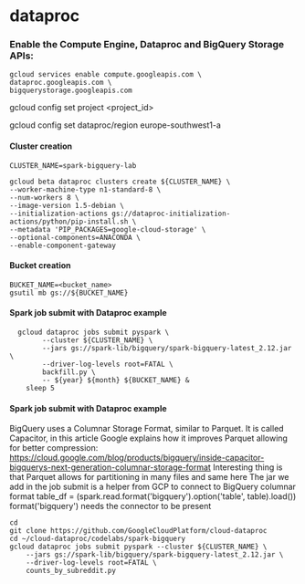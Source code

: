 # dataproc


### Enable the Compute Engine, Dataproc and BigQuery Storage APIs:

```
gcloud services enable compute.googleapis.com \
dataproc.googleapis.com \
bigquerystorage.googleapis.com
```


gcloud config set project <project_id>

gcloud config set dataproc/region europe-southwest1-a


#### Cluster creation

```shell
CLUSTER_NAME=spark-bigquery-lab

gcloud beta dataproc clusters create ${CLUSTER_NAME} \
--worker-machine-type n1-standard-8 \
--num-workers 8 \
--image-version 1.5-debian \
--initialization-actions gs://dataproc-initialization-actions/python/pip-install.sh \
--metadata 'PIP_PACKAGES=google-cloud-storage' \
--optional-components=ANACONDA \
--enable-component-gateway
```

#### Bucket creation

```shell
BUCKET_NAME=<bucket_name>
gsutil mb gs://${BUCKET_NAME}
```

#### Spark job submit with Dataproc example
```shell
  gcloud dataproc jobs submit pyspark \
        --cluster ${CLUSTER_NAME} \
        --jars gs://spark-lib/bigquery/spark-bigquery-latest_2.12.jar \
        --driver-log-levels root=FATAL \
        backfill.py \
        -- ${year} ${month} ${BUCKET_NAME} &
    sleep 5
```

#### Spark job submit with Dataproc example

BigQuery uses a Columnar Storage Format, similar to Parquet. It is called Capacitor, in this article Google explains how it improves Parquet allowing for better compression:
https://cloud.google.com/blog/products/bigquery/inside-capacitor-bigquerys-next-generation-columnar-storage-format
Interesting thing is that Parquet allows for partitioning in many files and same here
The jar we add in the job submit is a helper from GCP to connect to BigQuery columnar format
table_df = (spark.read.format('bigquery').option('table', table).load())
format('bigquery') needs the connector to be present

```shell
cd
git clone https://github.com/GoogleCloudPlatform/cloud-dataproc
cd ~/cloud-dataproc/codelabs/spark-bigquery
gcloud dataproc jobs submit pyspark --cluster ${CLUSTER_NAME} \
    --jars gs://spark-lib/bigquery/spark-bigquery-latest_2.12.jar \
    --driver-log-levels root=FATAL \
    counts_by_subreddit.py
```
